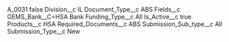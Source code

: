 <?xml version="1.0" encoding="UTF-8"?>
<CustomMetadata xmlns="http://soap.sforce.com/2006/04/metadata" xmlns:xsi="http://www.w3.org/2001/XMLSchema-instance" xmlns:xsd="http://www.w3.org/2001/XMLSchema">
    <label>A_0031</label>
    <protected>false</protected>
    <values>
        <field>Division__c</field>
        <value xsi:type="xsd:string">IL</value>
    </values>
    <values>
        <field>Document_Type__c</field>
        <value xsi:type="xsd:string">ABS</value>
    </values>
    <values>
        <field>Fields__c</field>
        <value xsi:type="xsd:string">GEMS_Bank__C=HSA Bank</value>
    </values>
    <values>
        <field>Funding_Type__c</field>
        <value xsi:type="xsd:string">All</value>
    </values>
    <values>
        <field>Is_Active__c</field>
        <value xsi:type="xsd:boolean">true</value>
    </values>
    <values>
        <field>Products__c</field>
        <value xsi:type="xsd:string">HSA</value>
    </values>
    <values>
        <field>Required_Documents__c</field>
        <value xsi:type="xsd:string">ABS</value>
    </values>
    <values>
        <field>Submission_Sub_type__c</field>
        <value xsi:type="xsd:string">All</value>
    </values>
    <values>
        <field>Submission_Type__c</field>
        <value xsi:type="xsd:string">New</value>
    </values>
</CustomMetadata>
